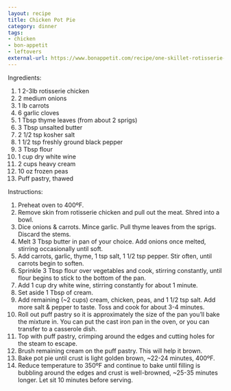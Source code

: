 ```yaml
---
layout: recipe
title: Chicken Pot Pie
category: dinner
tags:
- chicken
- bon-appetit
- leftovers
external-url: https://www.bonappetit.com/recipe/one-skillet-rotisserie-chicken-pot-pie
---
```


Ingredients:

1. 1 2-3lb rotisserie chicken
2. 2 medium onions
3. 1 lb carrots
4. 6 garlic cloves
5. 1 Tbsp thyme leaves (from about 2 sprigs)
6. 3 Tbsp unsalted butter
7. 2 1/2 tsp kosher salt
8. 1 1/2 tsp freshly ground black pepper
9. 3 Tbsp flour
10. 1 cup dry white wine
11. 2 cups heavy cream
12. 10 oz frozen peas
13. Puff pastry, thawed

Instructions:

1. Preheat oven to 400ºF.
2. Remove skin from rotisserie chicken and pull out the meat. Shred into a bowl.
3. Dice onions & carrots. Mince garlic. Pull thyme leaves from the sprigs. Discard the stems.
4. Melt 3 Tbsp butter in pan of your choice. Add onions once melted, stirring occasionally until soft.
5. Add carrots, garlic, thyme, 1 tsp salt, 1 1/2 tsp pepper. Stir often, until carrots begin to soften.
6. Sprinkle 3 Tbsp flour over vegetables and cook, stirring constantly, until flour begins to stick to the bottom of the pan.
7. Add 1 cup dry white wine, stirring constantly for about 1 minute.
8. Set aside 1 Tbsp of cream.
9. Add remaining (~2 cups) cream, chicken, peas, and 1 1/2 tsp salt. Add more salt & pepper to taste. Toss and cook for about 3-4 minutes.
10. Roll out puff pastry so it is approximately the size of the pan you’ll bake the mixture in. You can put the cast iron pan in the oven, or you can transfer to a casserole dish.
11. Top with puff pastry, crimping around the edges and cutting holes for the steam to escape.
12. Brush remaining cream on the puff pastry. This will help it brown.
13. Bake pot pie until crust is light golden brown, ~22-24 minutes, 400ºF.
14. Reduce temperature to 350ºF and continue to bake until filling is bubbling around the edges and crust is well-browned, ~25-35 minutes longer. Let sit 10 minutes before serving.
